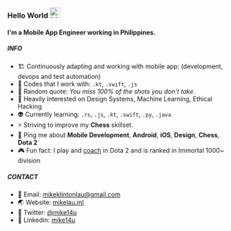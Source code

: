 ### Hello World <img src="https://user-images.githubusercontent.com/1303154/88677602-1635ba80-d120-11ea-84d8-d263ba5fc3c0.gif" width="24px" alt="hi">

#### I'm a Mobile App Engineer working in Philippines.

##### INFO

- 🏗️ Continuously adapting and working with mobile app: (development, devops and test automation)
- 💾 Codes that I work with: `.kt`, `.swift`, `.js`
- 👻 Random quote: *You miss 100% of the shots you don't take.*
- 👾 Heavily interested on Design Systems, Machine Learning, Ethical Hacking
- 👽 Currently learning: `.rs`, `.js`, `.kt`, `.swift`, `.py`, `.java`
- ⚡ Striving to improve my **Chess** skillset.
- 💬 Ping me about **Mobile Development**, **Android**, **iOS**, **Design**, **Chess**, **Dota 2**
- 🎮 Fun fact: I play and [coach](https://www.gamersensei.com/senseis/mykz) in Dota 2 and is ranked in Immortal 1000~ division

##### CONTACT

- 📧 Email: [mikeklintonlau@gmail.com](mailto:mikeklintonlau@gmail.com)
- 🌏 Website: [mikelau.ml](https://mikelau.ml)
- 🐤 Twitter: [@mike14u](https://twitter.com/mike14u)
- 💼 Linkedin: [mike14u](https://www.linkedin.com/in/mike14u)
